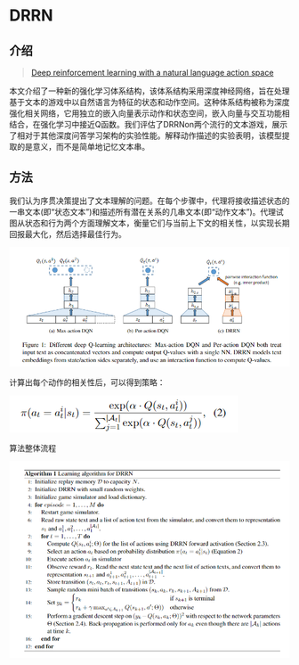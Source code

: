 # DRRN

## 介绍

> [Deep reinforcement learning with a natural language action space](https://arxiv.org/abs/1511.04636)

本文介绍了一种新的强化学习体系结构，该体系结构采用深度神经网络，旨在处理基于文本的游戏中以自然语言为特征的状态和动作空间。这种体系结构被称为深度强化相关网络，它用独立的嵌入向量表示动作和状态空间，嵌入向量与交互功能相结合，在强化学习中接近Q函数。我们评估了DRRNon两个流行的文本游戏，展示了相对于其他深度问答学习架构的实验性能。解释动作描述的实验表明，该模型提取的是意义，而不是简单地记忆文本串。

## 方法

我们认为序贯决策提出了文本理解的问题。在每个步骤中，代理将接收描述状态的一串文本\(即“状态文本”\)和描述所有潜在关系的几串文本\(即“动作文本”\)。代理试图从状态和行为两个方面理解文本，衡量它们与当前上下文的相关性，以实现长期回报最大化，然后选择最佳行为。

![](../../.gitbook/assets/image%20%2881%29.png)

计算出每个动作的相关性后，可以得到策略：

![](../../.gitbook/assets/image%20%2883%29.png)

算法整体流程

![](../../.gitbook/assets/image%20%28123%29.png)

